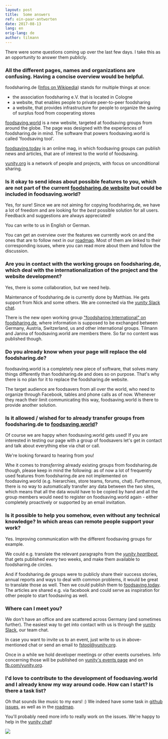 ```yaml
---
layout: post
title:  Some answers
ref: ein-paar-antworten
date: 2017-08-13
lang: en
orig-lang: de
author: tilmann
---
```


There were some questions coming up over the last few days. I take this as an opportunity to answer them publicly.

<!--more-->

### All the different pages, names and organizations are confusing. Having a concise overview would be helpful.

foodsharing.de ([Infos on Wikipedia](https://en.wikipedia.org/wiki/Foodsharing.de)) stands for multiple things at once:
- the association foodsharing e.V. that is located in Cologne
- a website, that enables people to private peer-to-peer foodsharing
- a website, that provides infrastructure for people to organize the saving of surplus food from cooperating stores

[foodsaving.world](https://foodsaving.world) is a new website, targeted at foodsaving groups from around the globe. The page was designed with the experiences of foodsharing.de in mind. The software that powers foodsaving.world is called 'foodsaving tool'.

[foodsaving.today](https://foodsaving.today) is an online mag, in which foodsaving groups can publish news and articles, that are of interest to the world of foodsaving.

[yunity.org](https://yunity.org) is a network of people and projects, with focus on unconditional sharing.


### Is it okay to send ideas about possible features to you, which are not part of the current [foodsharing.de website](https://foodsharing.de) but could be included in foodsaving.world?

Yes, for sure! Since we are not aiming for copying foodsharing.de, we have a lot of freedom and are looking for the _best_ possible solution for all users. Feedback and suggestions are always appreciated!

You can write to us in English or German.

You can get an overview over the features we currently work on and the ones that are to follow next in our [roadmap](https://github.com/yunity/foodsaving-frontend/blob/master/ROADMAP.md). Most of them are linked to their corresponding issues, where you can read more about them and follow the discussion.


### Are you in contact with the working groups on foodsharing.de, which deal with the internationalization of the project and the website development?

Yes, there is some collaboration, but we need help.

Maintenance of foodsharing.de is currently done by Matthias. He gets support from Nick and some others. We are connected via the [yunity Slack chat](https://slackin.yunity.org).

There is the new open working group ["foodsharing International" on foodsharing.de](https://foodsharing.de/?page=groups), where information is supposed to be exchanged between Germany, Austria, Switzerland, us and other international groups. Tilmann and Janina of foodsaving.world are members there. So far no content was published though.

### Do you already know when your page will replace the old foodsharing.de?

foodsaving.world is a completely new piece of software, that solves many things differently than foodsharing.de and does so on purpose. That's why there is no plan for it to replace the foodsharing.de website.

The target audience are foodsavers from all over the world, who need to organize through Facebook, tables and phone calls as of now. Whenever they reach their limit communicating this way, foodsaving.world is there to provide another solution.

### Is it allowed / wished for to already transfer groups from foodsharing.de to [foodsaving.world](https://foodsaving.world)?

Of course we are happy when foodsaving.world gets used! If you are interested in testing our page with a group of foodsavers let's get in contact and talk about everything else via chat or call.

We're looking forward to hearing from you!

Whe it comes to _transferring_ already existing groups from foodsharing.de though, please keep in mind the following: as of now a lot of frequently used features from foodsharing.de are not implemented on foodsaving.world (e.g. hierarchies, store teams, forums, chat). Furthermore, there is no way to automatically transfer any data between the two sites, which means that all the data would have to be copied by hand and all the group members would need to register on foodsaving.world again - either completely proactively or supported by an email invitation.

### Is it possible to help you somehow, even without any technical knowledge? In which areas can remote people support your work?

Yes. Improving communication with the different foodsaving groups for example.

We could e.g. translate the relevant paragraphs from the [_yunity heartbeat_](https://yunity.org/en/heartbeat), that gets published every two weeks, and make them available to foodsharing.de circles.

And if foodsharing.de groups were to publicly share their success stories, annual reports and ways to deal with common problems, it would be great to translate those as well. Then we could publish them to [foodsaving.today](https://foodsaving.today/en). The articles are shared e.g. via facebook and could serve as inspiration for other people to start foodsaving as well.

### Where can I meet you?

We don't have an office and are scattered across Germany (and sometimes further). The easiest way to get into contact with us is through the [yunity Slack](https://slackin.yunity.org), our team chat.

In case you want to invite us to an event, just write to us in above-mentioned chat or send an email to [fstool@yunity.org](mailto:fstool@yunity.org).

Once in a while we hold developer meetings or other events ourselves. Info concerning those will be published on [yunity's events page](https://yunity.org/en/events) and on [fb.com/yunity.org](https://www.facebook.com/yunity.org/).

### I'd love to contribute to the development of foodsaving.world and I already know my way around code. How can I start? Is there a task list?

Oh that sounds like music to my ears! :) We indeed have some task in [github issues](https://github.com/yunity/foodsaving-frontend/issues), as well as in the [roadmap]((https://github.com/yunity/foodsaving-frontend/blob/master/ROADMAP.md)).

You'll probably need more info to really work on the issues. We're happy to help in the [yunity chat](https://slackin.yunity.org)!


![](https://raw.githubusercontent.com/yunity/foodsaving-frontend/83621b6b1004fd21573169de9209329e0f877288/client/app/components/group/pickupFeedback/cart.png)
